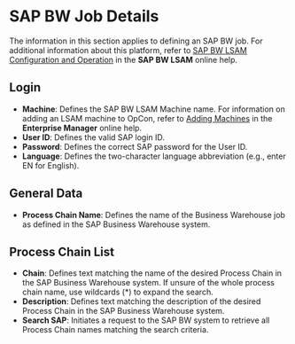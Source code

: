 # SAP BW Job Details

The information in this section applies to defining an SAP BW job. For additional information about this platform, refer to [SAP BW LSAM Configuration and Operation](https://help.smatechnologies.com/opcon/agents/sapbw/latest/Files/Agents/SAP-BW/Configuration-and-Operation.md) in the **SAP BW LSAM** online help.

## Login

- **Machine**: Defines the SAP BW LSAM Machine name. For information on adding an LSAM machine to OpCon, refer to [Adding Machines](../Files/UI/Enterprise-Manager/Adding-Machines.md) in the **Enterprise Manager** online help.
- **User ID**: Defines the valid SAP login ID.
- **Password**: Defines the correct SAP password for the User ID.
- **Language**: Defines the two-character language abbreviation (e.g.,
    enter EN for English).

## General Data

- **Process Chain Name**: Defines the name of the Business Warehouse job as defined in the SAP Business Warehouse system.

## Process Chain List

- **Chain**: Defines text matching the name of the desired Process Chain in the SAP Business Warehouse system. If unsure of the whole process chain name, use wildcards (\*) to expand the search.
- **Description**: Defines text matching the description of the desired Process Chain in the SAP Business Warehouse system.
- **Search SAP**: Initiates a request to the SAP BW system to retrieve all Process Chain names matching the search criteria.

